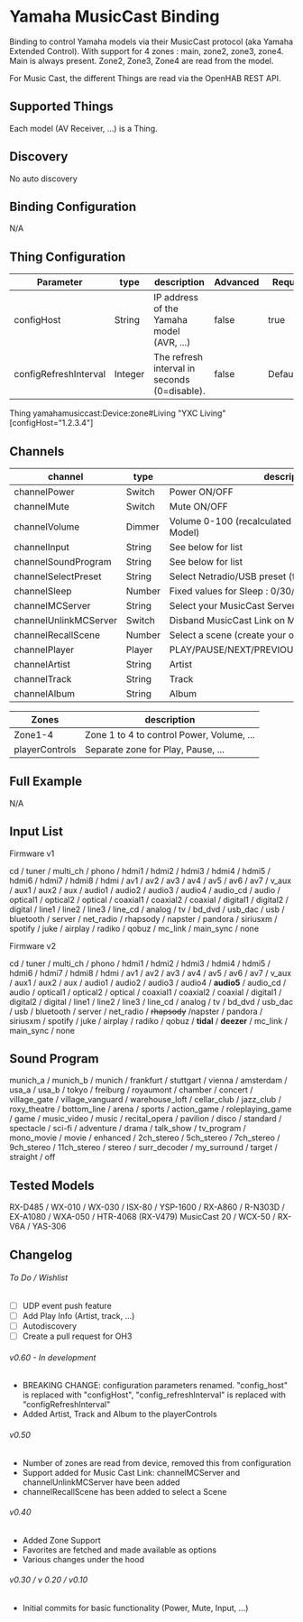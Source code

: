 # Yamaha MusicCast Binding

Binding to control Yamaha models via their MusicCast protocol (aka Yamaha Extended Control).
With support for 4 zones : main, zone2, zone3, zone4. Main is always present. Zone2, Zone3, Zone4 are read from the model.

For Music Cast, the different Things are read via the OpenHAB REST API.

## Supported Things

Each model (AV Receiver, ...) is a Thing.

## Discovery

No auto discovery

## Binding Configuration

N/A

## Thing Configuration

| Parameter              | type    | description                                             | Advanced | Required      |
|------------------------|---------|---------------------------------------------------------|----------|---------------|
| configHost             | String  | IP address of the Yamaha model (AVR, ...)               | false    | true          |
| configRefreshInterval  | Integer | The refresh interval in seconds (0=disable).            | false    | Default=60    |

Thing yamahamusiccast:Device:zone#Living "YXC Living" [configHost="1.2.3.4"]

## Channels

| channel               | type   | description                                           |
|-----------------------|--------|-------------------------------------------------------|
| channelPower          | Switch | Power ON/OFF                                          |
| channelMute           | Switch | Mute ON/OFF                                           |
| channelVolume         | Dimmer | Volume 0-100 (recalculated based on Max Volume Model) |
| channelInput          | String | See below for list                                    |
| channelSoundProgram   | String | See below for list                                    |
| channelSelectPreset   | String | Select Netradio/USB preset (fetched from model)       |
| channelSleep          | Number | Fixed values for Sleep : 0/30/60/90/120               |
| channelMCServer       | String | Select your MusicCast Server                          |
| channelUnlinkMCServer | Switch | Disband MusicCast Link on Master                      |
| channelRecallScene    | Number | Select a scene (create your own dropdown list!)       |
| channelPlayer         | Player | PLAY/PAUSE/NEXT/PREVIOUS/REWIND/FASTFORWARD           |
| channelArtist         | String | Artist                                                |
| channelTrack          | String | Track                                                 |
| channelAlbum          | String | Album                                                 |

| Zones                | description                                          |
|----------------------|------------------------------------------------------|
| Zone1-4              | Zone 1 to 4 to control Power, Volume, ...            |
| playerControls       | Separate zone for Play, Pause, ...                   |

## Full Example

N/A

## Input List

Firmware v1

cd / tuner / multi_ch / phono / hdmi1 / hdmi2 / hdmi3 / hdmi4 / hdmi5 / hdmi6 / hdmi7 /
hdmi8 / hdmi / av1 / av2 / av3 / av4 / av5 / av6 / av7 / v_aux / aux1 / aux2 / aux / audio1 /
audio2 / audio3 / audio4 / audio_cd / audio / optical1 / optical2 / optical / coaxial1 / coaxial2 /
coaxial / digital1 / digital2 / digital / line1 / line2 / line3 / line_cd / analog / tv / bd_dvd /
usb_dac / usb / bluetooth / server / net_radio / rhapsody / napster / pandora / siriusxm /
spotify / juke / airplay / radiko / qobuz / mc_link / main_sync / none

Firmware v2

cd / tuner / multi_ch / phono / hdmi1 / hdmi2 / hdmi3 / hdmi4 / hdmi5 / hdmi6 / hdmi7 / 
hdmi8 / hdmi / av1 / av2 / av3 / av4 / av5 / av6 / av7 / v_aux / aux1 / aux2 / aux / audio1 / 
audio2 / audio3 / audio4 / **audio5** / audio_cd / audio / optical1 / optical2 / optical / coaxial1 / coaxial2 / 
coaxial / digital1 / digital2 / digital / line1 / line2 / line3 / line_cd / analog / tv / bd_dvd / 
usb_dac / usb / bluetooth / server / net_radio / ~~rhapsody~~ /napster / pandora / siriusxm / 
spotify / juke / airplay / radiko / qobuz / **tidal** / **deezer** / mc_link / main_sync / none

## Sound Program

munich_a / munich_b / munich / frankfurt / stuttgart / vienna / amsterdam / usa_a / usa_b /
tokyo / freiburg / royaumont / chamber / concert / village_gate / village_vanguard /
warehouse_loft / cellar_club / jazz_club / roxy_theatre / bottom_line / arena / sports /
action_game / roleplaying_game / game / music_video / music / recital_opera / pavilion /
disco / standard / spectacle / sci-fi / adventure / drama / talk_show / tv_program /
mono_movie / movie / enhanced / 2ch_stereo / 5ch_stereo / 7ch_stereo / 9ch_stereo /
11ch_stereo / stereo / surr_decoder / my_surround / target / straight / off

## Tested Models

RX-D485 / WX-010 / WX-030 / ISX-80 / YSP-1600 / RX-A860 / R-N303D / EX-A1080 / WXA-050 / HTR-4068 (RX-V479)
MusicCast 20 / WCX-50 / RX-V6A / YAS-306

## Changelog

###### To Do / Wishlist

- [ ] UDP event push feature
- [ ] Add Play Info (Artist, track, …)
- [ ] Autodiscovery
- [ ] Create a pull request for OH3

###### v0.60 - In development

- BREAKING CHANGE: configuration parameters renamed. "config_host" is replaced with "configHost", "config_refreshInterval" is replaced with "configRefreshInterval"
- Added Artist, Track and Album to the playerControls

###### v0.50

- Number of zones are read from device, removed this from configuration
- Support added for Music Cast Link: channelMCServer and channelUnlinkMCServer have been added
- channelRecallScene has been added to select a Scene

###### v0.40

- Added Zone Support
- Favorites are fetched and made available as options
- Various changes under the hood

###### v0.30 / v 0.20 / v0.10

- Initial commits for basic functionality (Power, Mute, Input, ...)
